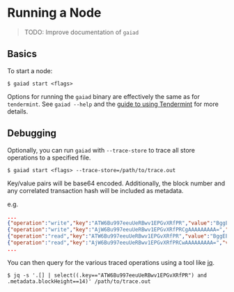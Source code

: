 # Running a Node

> TODO: Improve documentation of `gaiad`


## Basics

To start a node:

```shell
$ gaiad start <flags>
```

Options for running the `gaiad` binary are effectively the same as for `tendermint`. 
See `gaiad --help` and the 
[guide to using Tendermint](https://github.com/tendermint/tendermint/blob/master/docs/using-tendermint.md) 
for more details.

## Debugging

Optionally, you can run `gaiad` with `--trace-store` to trace all store operations
to a specified file.

```shell
$ gaiad start <flags> --trace-store=/path/to/trace.out
```

Key/value pairs will be base64 encoded. Additionally, the block number and any
correlated transaction hash will be included as metadata.

e.g.
```json
...
{"operation":"write","key":"ATW6Bu997eeuUeRBwv1EPGvXRfPR","value":"BggEEBYgFg==","metadata":{"blockHeight":12,"txHash":"5AAC197EC45E6C5DE0798C4A4E2F54BBB695CA9E"}}
{"operation":"write","key":"AjW6Bu997eeuUeRBwv1EPGvXRfPRCgAAAAAAAAA=","value":"AQE=","metadata":{"blockHeight":12,"txHash":"5AAC197EC45E6C5DE0798C4A4E2F54BBB695CA9E"}}
{"operation":"read","key":"ATW6Bu997eeuUeRBwv1EPGvXRfPR","value":"BggEEBYgFg==","metadata":{"blockHeight":13}}
{"operation":"read","key":"AjW6Bu997eeuUeRBwv1EPGvXRfPRCwAAAAAAAAA=","value":"","metadata":{"blockHeight":13}}
...
```

You can then query for the various traced operations using a tool like [jq](https://github.com/stedolan/jq).

```shell
$ jq -s '.[] | select((.key=="ATW6Bu997eeuUeRBwv1EPGvXRfPR") and .metadata.blockHeight==14)' /path/to/trace.out
```